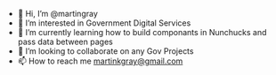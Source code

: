 - 👋 Hi, I’m @martingray
- 👀 I’m interested in Government Digital Services
- 🌱 I’m currently learning how to build componants in Nunchucks and pass data between pages
- 💞️ I’m looking to collaborate on any Gov Projects  
- 📫 How to reach me martinkgray@gmail.com

<!---
martingray/martingray is a ✨ special ✨ repository because its `README.md` (this file) appears on your GitHub profile.
You can click the Preview link to take a look at your changes.
--->
